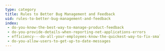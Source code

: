 ```yaml
---
type: category
title: Rules to Better Bug Management and Feedback
uid: rules-to-better-bug-management-and-feedback
index:
 - do-you-know-the-best-way-to-manage-product-feedback
 - do-you-provide-details-when-reporting-net-applications-errors
 - efficiency---do-all-your-employees-know-the-quickest-way-to-fix-small-web-errors
 - do-you-allow-users-to-get-up-to-date-messages
---
```




